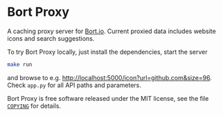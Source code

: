 Bort Proxy
==========

A caching proxy server for [Bort.io](https://bort.io/). Current proxied
data includes website icons and search suggestions.

To try Bort Proxy locally, just install the dependencies, start the
server

```bash
make run
```

and browse to e.g. <http://localhost:5000/icon?url=github.com&size=96>.
Check `app.py` for all API paths and parameters.

Bort Proxy is free software released under the MIT license, see the file
[`COPYING`](COPYING) for details.
